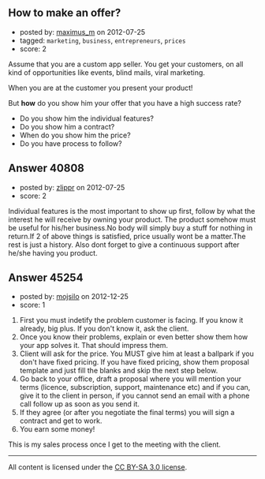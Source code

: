 ## How to make an offer?

- posted by: [maximus_m](https://stackexchange.com/users/-1/18773-maximus-m) on 2012-07-25
- tagged: `marketing`, `business`, `entrepreneurs`, `prices`
- score: 2

Assume that you are a custom app seller. You get your customers, on all kind of opportunities like events, blind mails, viral marketing. 

When you are at the customer you present your product!

But **how** do you show him your offer that you have a high success rate?

* Do you show him the individual features?
* Do you show him a contract?
* When do you show him the price?
* Do you have process to follow?
 


## Answer 40808

- posted by: [zlippr](https://stackexchange.com/users/-1/18918-zlippr) on 2012-07-25
- score: 2

Individual features is the most important to show up first, follow by what the interest he will receive by owning your product. The product somehow must be useful for his/her business.No body will simply buy a stuff for nothing in return.If 2 of above things is satisfied, price usually wont be a matter.The rest is just a history. Also dont forget to give a continuous support after he/she having you product.


## Answer 45254

- posted by: [mojsilo](https://stackexchange.com/users/-1/1826-mojsilo) on 2012-12-25
- score: 1

 1. First you must indetify the problem customer is facing. If you know it already, big plus. If you don't know it, ask the client. 
 2. Once you know their problems, explain or even better show them how your app solves it. That should impress them.
 3. Client will ask for the price. You MUST give him at least a ballpark if you don't have fixed pricing. If you have fixed pricing, show them proposal template and just fill the blanks and skip the next step below.
 4. Go back to your office, draft a proposal where you will mention your terms (licence, subscription, support, maintenance etc) and if you can, give it to the client in person, if you cannot send an email with a phone call follow up as soon as you send it.
 5. If they agree (or after you negotiate the final terms) you will sign a contract and get to work.
 6. You earn some money!

This is my sales process once I get to the meeting with the client.





---

All content is licensed under the [CC BY-SA 3.0 license](https://creativecommons.org/licenses/by-sa/3.0/).

